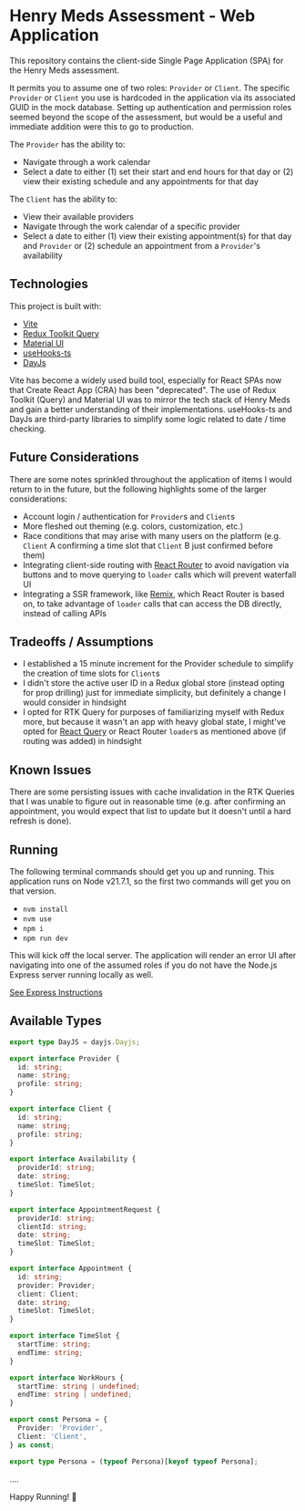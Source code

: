 # Henry Meds Assessment - Web Application

This repository contains the client-side Single Page Application (SPA) for the Henry Meds assessment.

It permits you to assume one of two roles: `Provider` or `Client`. The specific `Provider` or `Client` you use is hardcoded in the application via its associated GUID in the mock database. Setting up authentication and permission roles seemed beyond the scope of the assessment, but would be a useful and immediate addition were this to go to production.

The `Provider` has the ability to:

- Navigate through a work calendar
- Select a date to either (1) set their start and end hours for that day or (2) view their existing schedule and any appointments for that day

The `Client` has the ability to:

- View their available providers
- Navigate through the work calendar of a specific provider
- Select a date to either (1) view their existing appointment(s) for that day and `Provider` or (2) schedule an appointment from a `Provider`'s availability

## Technologies

This project is built with:

- [Vite](https://vitejs.dev/)
- [Redux Toolkit Query](https://redux-toolkit.js.org/rtk-query/overview)
- [Material UI](https://mui.com/material-ui/)
- [useHooks-ts](https://usehooks-ts.com/)
- [DayJs](https://day.js.org/)

Vite has become a widely used build tool, especially for React SPAs now that Create React App (CRA) has been "deprecated". The use of Redux Toolkit (Query) and Material UI was to mirror the tech stack of Henry Meds and gain a better understanding of their implementations. useHooks-ts and DayJs are third-party libraries to simplify some logic related to date / time checking.

## Future Considerations

There are some notes sprinkled throughout the application of items I would return to in the future, but the following highlights some of the larger considerations:

- Account login / authentication for `Provider`s and `Client`s
- More fleshed out theming (e.g. colors, customization, etc.)
- Race conditions that may arise with many users on the platform (e.g. `Client` A confirming a time slot that `Client` B just confirmed before them)
- Integrating client-side routing with [React Router](https://reactrouter.com/en/main) to avoid navigation via buttons and to move querying to `loader` calls which will prevent waterfall UI
- Integrating a SSR framework, like [Remix](https://remix.run/), which React Router is based on, to take advantage of `loader` calls that can access the DB directly, instead of calling APIs

## Tradeoffs / Assumptions

- I established a 15 minute increment for the Provider schedule to simplify the creation of time slots for `Client`s
- I didn't store the active user ID in a Redux global store (instead opting for prop drilling) just for immediate simplicity, but definitely a change I would consider in hindsight
- I opted for RTK Query for purposes of familiarizing myself with Redux more, but because it wasn't an app with heavy global state, I might've opted for [React Query](https://tanstack.com/query/latest/docs/framework/react/overview) or React Router `loader`s as mentioned above (if routing was added) in hindsight

## Known Issues

There are some persisting issues with cache invalidation in the RTK Queries that I was unable to figure out in reasonable time (e.g. after confirming an appointment, you would expect that list to update but it doesn't until a hard refresh is done).

## Running

The following terminal commands should get you up and running. This application runs on Node v21.7.1, so the first two commands will get you on that version.

- `nvm install`
- `nvm use`
- `npm i`
- `npm run dev`

This will kick off the local server. The application will render an error UI after navigating into one of the assumed roles if you do not have the Node.js Express server running locally as well.

[See Express Instructions]()

## Available Types

```TypeScript
export type DayJS = dayjs.Dayjs;

export interface Provider {
  id: string;
  name: string;
  profile: string;
}

export interface Client {
  id: string;
  name: string;
  profile: string;
}

export interface Availability {
  providerId: string;
  date: string;
  timeSlot: TimeSlot;
}

export interface AppointmentRequest {
  providerId: string;
  clientId: string;
  date: string;
  timeSlot: TimeSlot;
}

export interface Appointment {
  id: string;
  provider: Provider;
  client: Client;
  date: string;
  timeSlot: TimeSlot;
}

export interface TimeSlot {
  startTime: string;
  endTime: string;
}

export interface WorkHours {
  startTime: string | undefined;
  endTime: string | undefined;
}

export const Persona = {
  Provider: 'Provider',
  Client: 'Client',
} as const;

export type Persona = (typeof Persona)[keyof typeof Persona];
```

....

Happy Running! 👋
